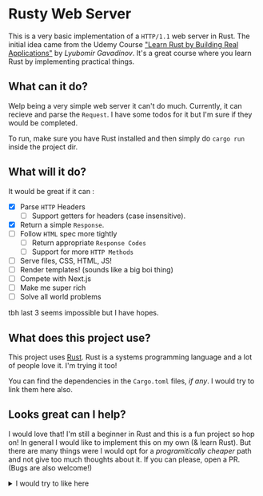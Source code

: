 # Rusty Web Server

This is a very basic implementation of a `HTTP/1.1` web server in Rust. The initial idea came from the Udemy Course ["Learn Rust by Building Real Applications"](https://www.udemy.com/course/rust-fundamentals/) by _Lyubomir Gavadinov_. It's a great course where you learn Rust by implementing practical things.

## What can it do?

Welp being a very simple web server it can't do much. Currently, it can recieve and parse the `Request`. I have some todos for it but I'm sure if they would be completed.

To run, make sure you have Rust installed and then simply do `cargo run` inside the project dir.

## What will it do?

It would be great if it can :

- [x] Parse `HTTP` Headers
  - [ ] Support getters for headers (case insensitive).
- [x] Return a simple `Response`.
- [ ] Follow `HTML` spec more tightly
  - [ ] Return appropriate `Response Codes`
  - [ ] Support for more `HTTP Methods`
- [ ] Serve files, CSS, HTML, JS!
- [ ] Render templates! (sounds like a big boi thing)
- [ ] Compete with Next.js
- [ ] Make me super rich
- [ ] Solve all world problems

tbh last 3 seems impossible but I have hopes.

## What does this project use?

This project uses [Rust](https://www.rust-lang.org/). Rust is a systems programming language and a lot of people love it. I'm trying it too!

You can find the dependencies in the `Cargo.toml` files, _if any_. I would try to link them here also.

## Looks great can I help?

I would love that! I'm still a beginner in Rust and this is a fun project so hop on! In general I would like to implement this on my own (& learn Rust). But there are many things were I would opt for a _programitically cheaper_ path and not give too much thoughts about it. If you can please, open a PR. (Bugs are also welcome!)

<details><summary>I would try to like here</summary>
I Forgor 💀
</details>
